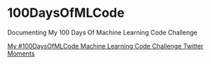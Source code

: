 # 100DaysOfMLCode
Documenting My 100 Days Of Machine Learning Code Challenge

[My #100DaysOfMLCode Machine Learning Code Challenge Twitter Moments](https://twitter.com/i/moments/1017754606049415174)

